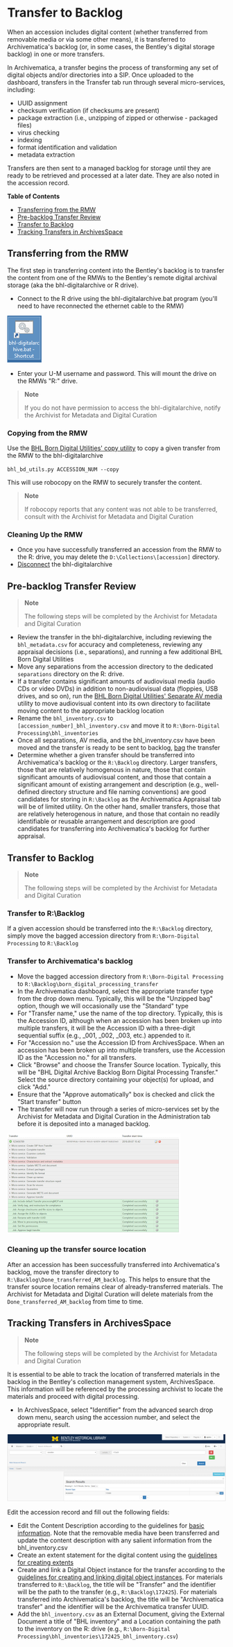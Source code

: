 # Transfer to Backlog
When an accession includes digital content (whether transferred from removable media or via some other means), it is transferred to Archivematica's backlog (or, in some cases, the Bentley's digital storage backlog) in one or more transfers. 

In Archivematica, a transfer begins the process of transforming any set of digital objects and/or directories into a SIP. Once uploaded to the dashboard, transfers in the Transfer tab run through several micro-services, including:

- UUID assignment
- checksum verification (if checksums are present)
- package extraction (i.e., unzipping of zipped or otherwise - packaged files)
- virus checking
- indexing
- format identification and validation
- metadata extraction

Transfers are then sent to a managed backlog for storage until they are ready to be retrieved and processed at a later date. They are also noted in the accession record.

**Table of Contents**
- [Transferring from the RMW](#transferring-from-the-rmw)
- [Pre-backlog Transfer Review](#pre-backlog-transfer-review)
- [Transfer to Backlog](#transfer-to-backlog)
- [Tracking Transfers in ArchivesSpace](#tracking-transfers-in-archivesspace)

## Transferring from the RMW
The first step in transferring content into the Bentley's backlog is to transfer the content from one of the RMWs to the Bentley's remote digital archival storage (aka the bhl-digitalarchive or R drive).

- Connect to the R drive using the bhl-digitalarchive.bat program (you'll need to have reconnected the ethernet cable to the RMW)

![bhl-digitalarchive](images/bhl_digitalarchive.png "bhl-digitalarchive")

- Enter your U-M username and password. This will mount the drive on the RMWs "R:" drive.

> **Note**
>
> If you do not have permission to access the bhl-digitalarchive, notify the Archivist for Metadata and Digital Curation

### Copying from the RMW
Use the [BHL Born Digital Utilities' copy utility](https://github.com/bentley-historical-library/bhl_born_digital_utils#copy-accession-from-rmw) to copy a given transfer from the RMW to the bhl-digitalarchive

`bhl_bd_utils.py ACCESSION_NUM --copy`

This will use robocopy on the RMW to securely transfer the content.

> **Note**
>
> If robocopy reports that any content was not able to be transferred, consult with the Archivist for Metadata and Digital Curation

### Cleaning Up the RMW
- Once you have successfully transferred an accession from the RMW to the R: drive, you may delete the `D:\Collections\[accession]` directory.
- [Disconnect](http://www.wikihow.com/Disconnect-a-Mapped-Network-Drive) the bhl-digitalarchive

## Pre-backlog Transfer Review
> **Note**
>
> The following steps will be completed by the Archivist for Metadata and Digital Curation

- Review the transfer in the bhl-digitalarchive, including reviewing the `bhl_metadata.csv` for accuracy and completeness, reviewing any appraisal decisions (i.e., separations), and running a few additional BHL Born Digital Utilities
- Move any separations from the accession directory to the dedicated `separations` directory on the R: drive.
- If a transfer contains significant amounts of audiovisual media (audio CDs or video DVDs) in addition to non-audiovisual data (floppies, USB drives, and so on), run the [BHL Born Digital Utilities' Separate AV media](https://github.com/bentley-historical-library/bhl_born_digital_utils#separate-av-media) utility to move audiovisual content into its own directory to facilitate moving content to the appropriate backlog location
- Rename the `bhl_inventory.csv` to `[accession_number]_bhl_inventory.csv` and move it to `R:\Born-Digital Processing\bhl_inventories`
- Once all separations, AV media, and the bhl_inventory.csv have been moved and the transfer is ready to be sent to backlog, [bag](https://tools.ietf.org/html/draft-kunze-bagit-12) the transfer
- Determine whether a given transfer should be transferred into Archivematica's backlog or the `R:\Backlog` directory. Larger transfers, those that are relatively homogenous in nature, those that contain significant amounts of audiovisual content, and those that contain a significant amount of existing arrangement and description (e.g., well-defined directory structure and file naming conventions) are good candidates for storing in `R:\Backlog` as the Archivematica Appraisal tab will be of limited utility. On the other hand, smaller transfers, those that are relatively heterogenous in nature, and those that contain no readily identifiable or reusable arrangement and description are good candidates for transferring into Archivematica's backlog for further appraisal.

## Transfer to Backlog
> **Note**
>
> The following steps will be completed by the Archivist for Metadata and Digital Curation

### Transfer to R:\Backlog
If a given accession should be transferred into the `R:\Backlog` directory, simply move the bagged accession directory from `R:\Born-Digital Processing` to `R:\Backlog`

### Transfer to Archivematica's backlog
- Move the bagged accession directory from `R:\Born-Digital Processing` to `R:\Backlog\born_digital_processing_transfer`
- In the Archivematica dashboard, select the appropriate transfer type from the drop down menu. Typically, this will be the "Unzipped bag" option, though we will occasionally use the "Standard" type
- For "Transfer name," use the name of the top directory. Typically, this is the Accession ID, although when an accession has been broken up into multiple transfers, it will be the Accession ID with a three-digit sequential suffix (e.g., _001, _002, _003, etc.) appended to it.
- For "Accession no." use the Accession ID from ArchivesSpace. When an accession has been broken up into multiple transfers, use the Accession ID as the "Accession no." for all transfers.
- Click "Browse" and choose the Transfer Source location. Typically, this will be "BHL Digital Archive Backlog Born Digital Processing Transfer." Select the source directory containing your object(s) for upload, and click "Add."
- Ensure that the "Approve automatically" box is checked and click the "Start transfer" button
- The transfer will now run through a series of micro-services set by the Archivist for Metadata and Digital Curation in the Administration tab before it is deposited into a managed backlog.

![Archivematica Transfer](images/archivematica_transfer.png "Archivematica Transfer")

### Cleaning up the transfer source location
After an accession has been successfully transferred into Archivematica's backlog, move the transfer directory to `R:\Backlog\Done_transferred_AM_backlog`. This helps to ensure that the transfer source location remains clear of already-transferred materials. The Archivist for Metadata and Digital Curation will delete materials from the `Done_transferred_AM_backlog` from time to time.

## Tracking Transfers in ArchivesSpace
> **Note**
>
> The following steps will be completed by the Archivist for Metadata and Digital Curation

It is essential to be able to track the location of transferred materials in the backlog in the Bentley's collection management system, ArchivesSpace. This information will be referenced by the processing archivist to locate the materials and proceed with digital processing.

- In ArchivesSpace, select "Identifier" from the advanced search drop down menu, search using the accession number, and select the appropriate result.

![ArchivesSpace Search](images/archivesspace_search.png "ArchivesSpace Search")

Edit the accession record and fill out the following fields:
- Edit the Content Description according to the guidelines for [basic information](https://sites.google.com/a/umich.edu/bhl-archival-curation/accessions/archivesspace-accessions#info). Note that the removable media have been transferred and update the content description with any salient information from the bhl_inventory.csv
- Create an extent statement for the digital content using the [guidelines for creating extents](https://sites.google.com/a/umich.edu/bhl-archival-curation/accessions/archivesspace-accessions#extents)
- Create and link a Digital Object instance for the transfer according to the [guidelines for creating and linking digital object instances](https://sites.google.com/a/umich.edu/bhl-archival-curation/accessions/archivesspace-accessions#digiobjs). For materials transferred to `R:\Backlog`, the title will be "Transfer" and the identifier will be the path to the transfer (e.g., `R:\Backlog\172425`). For materials transferred into Archivematica's backlog, the title will be "Archivematica transfer" and the identifier will be the Archivematica transfer UUID.
- Add the `bhl_inventory.csv` as an External Document, giving the External Document a title of "BHL inventory" and a Location containing the path to the inventory on the R: drive (e.g., `R:\Born-Digital Processing\bhl_inventories\172425_bhl_inventory.csv`)


